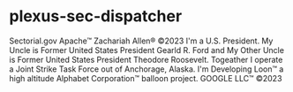 # plexus-sec-dispatcher
Sectorial.gov
Apache™
Zachariah Allen® ©2023
I'm a U.S. President. 
My Uncle is Former United States President Gearld R. Ford and My Other Uncle is Former United States President Theodore Roosevelt.
Togeather I operate a Joint Strike Task Force out of Anchorage, Alaska.
I'm Developing Loon™ a high altitude Alphabet Corporation™ balloon project.
GOOGLE LLC™ ©2023
